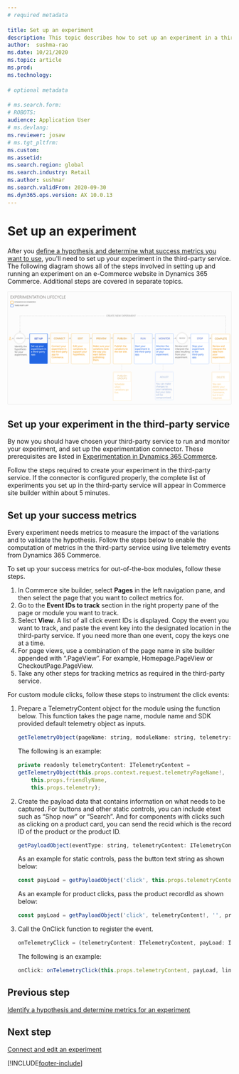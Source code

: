 ```yaml
---
# required metadata

title: Set up an experiment
description: This topic describes how to set up an experiment in a third-party service.
author:  sushma-rao 
ms.date: 10/21/2020
ms.topic: article
ms.prod: 
ms.technology: 

# optional metadata

# ms.search.form: 
# ROBOTS: 
audience: Application User
# ms.devlang: 
ms.reviewer: josaw
# ms.tgt_pltfrm: 
ms.custom: 
ms.assetid: 
ms.search.region: global
ms.search.industry: Retail
ms.author: sushmar
ms.search.validFrom: 2020-09-30
ms.dyn365.ops.version: AX 10.0.13
---
```


# Set up an experiment

After you [define a hypothesis and determine what success metrics you want to use](experimentation-identify.md), you'll need to set up your experiment in the third-party service. The following diagram shows all of the steps involved in setting up and running an experiment on an e-Commerce website in Dynamics 365 Commerce. Additional steps are covered in separate topics.

[ ![Experimentation user journey - Setup.](./media/experimentation_setup.svg) ](./media/experimentation_setup.svg#lightbox)


## Set up your experiment in the third-party service
By now you should have chosen your third-party service to run and monitor your experiment, and set up the experimentation connector. These prerequisites are listed in  [Experimentation in Dynamics 365 Commerce](experimentation-overview.md).

Follow the steps required to create your experiment in the third-party service. If the connector is configured properly, the complete list of experiments you set up in the third-party service will appear in Commerce site builder within about 5 minutes.

## Set up your success metrics
Every experiment needs metrics to measure the impact of the variations and to validate the hypothesis. Follow the steps below to enable the computation of metrics in the third-party service using live telemetry events from Dynamics 365 Commerce.

To set up your success metrics for out-of-the-box modules, follow these steps.

1. In Commerce site builder, select **Pages** in the left navigation pane, and then select the page that you want to collect metrics for. 
1. Go to the **Event IDs to track** section in the right property pane of the page or module you want to track.
1. Select **View**. A list of all click event IDs is displayed. Copy the event you want to track, and paste the event key into the designated location in the third-party service. If you need more than one event, copy the keys one at a time. 
1. For page views, use a combination of the page name in site builder appended with “.PageView”. For example, Homepage.PageView or CheckoutPage.PageView.
1. Take any other steps for tracking metrics as required in the third-party service.

For custom module clicks, follow these steps to instrument the click events:

1. Prepare a TelemetryContent object for the module using the function below. This function takes the page name, module name and SDK provided default telemetry object as inputs.
    ```Javascript
    getTelemetryObject(pageName: string, moduleName: string, telemetry: ITelemetry): ITelemetryContent
    ```
    The following is an example:
    ```JavaScript
    private readonly telemetryContent: ITelemetryContent = 
    getTelemetryObject(this.props.context.request.telemetryPageName!, 
        this.props.friendlyName, 
        this.props.telemetry);
    ```
1. Create the payload data that contains information on what needs to be captured. For buttons and other static controls, you can include etext such as “Shop now” or “Search”. And for components with clicks such as clicking on a product card, you can send the recid which is the record ID of the product or the product ID.
    ```JavaScript
    getPayloadObject(eventType: string, telemetryContent: ITelemetryContent, etext: string, recid?: string): IPayLoad
    ```
    As an example for static controls, pass the button text string as shown below:
    ```JavaScript
    const payLoad = getPayloadObject('click', this.props.telemetryContent, 'Shop Now', '');
    ```
    As an example for product clicks, pass the product recordId as shown below:
    ```JavaScript
    const payLoad = getPayloadObject('click', telemetryContent!, '', product.RecordId.toString());
    ```
1. Call the OnClick function to register the event.
    ```Javascript
    onTelemetryClick = (telemetryContent: ITelemetryContent, payLoad: IPayLoad, linkText: string) => () =>
    ```
    The following is an example:
    ```JavaScript
    onClick: onTelemetryClick(this.props.telemetryContent, payLoad, linkText)
    ```

## Previous step
[Identify a hypothesis and determine metrics for an experiment](experimentation-identify.md) 


## Next step
[Connect and edit an experiment](experimentation-connect-edit.md)


[!INCLUDE[footer-include](../includes/footer-banner.md)]
